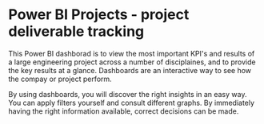 # Power BI Projects - project deliverable tracking

This Power BI dashborad is to view the most important KPI's and results of a large engineering project across a number of disciplaines, and to provide the key results at a glance. 
Dashboards are an interactive way to see how the compay or project perform. 

By using dashboards, you will discover the right insights in an easy way. You can apply filters yourself and consult different graphs. By immediately having the right information available, correct decisions can be made.

